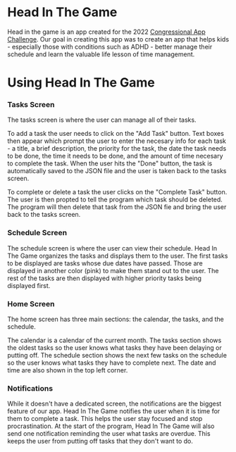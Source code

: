 # Head In The Game
Head in the game is an app created for the 2022 [Congressional App Challenge](https://www.congressionalappchallenge.us/). 
Our goal in creating this app was to create an app that helps kids - especially those with conditions such as ADHD - better manage their schedule and learn the valuable life lesson of time management.
# Using Head In The Game

### Tasks Screen
The tasks screen is where the user can manage all of their tasks. 

To add a task the user needs to click on the "Add Task" button. Text boxes then appear which prompt the user to enter the necesary info for each task - a title, a brief description, the priority for the task, the date the task needs to be done, the time it needs to be done, and the amount of time necesary to complete the task. When the user hits the "Done" button, the task is automatically saved to the JSON file and the user is taken back to the tasks screen.

To complete or delete a task the user clicks on the "Complete Task" button. The user is then propted to tell the program which task should be deleted. The program will then delete that task from the JSON fie and bring the user back to the tasks screen.

### Schedule Screen
The schedule screen is where the user can view their schedule. Head In The Game organizes the tasks and displays them to the user. The first tasks to be displayed are tasks whose due dates have passed. Those are displayed in another color (pink) to make them stand out to the user. The rest of the tasks are then displayed with higher priority tasks being displayed first.

### Home Screen
The home screen has three main sections: the calendar, the tasks, and the schedule.

The calendar is a calendar of the current month. The tasks section shows the oldest tasks so the user knows what tasks they have been delaying or putting off. The schedule section shows the next few tasks on the schedule so the user knows what tasks they have to complete next. The date and time are also shown in the top left corner.

### Notifications
While it doesn't have a dedicated screen, the notifications are the biggest feature of our app. Head In The Game notifies the user when it is time for them to complete a task. This helps the user stay focused and stop procrastination. At the start of the program, Head In The Game will also send one notification reminding the user what tasks are overdue. This keeps the user from putting off tasks that they don't want to do.


